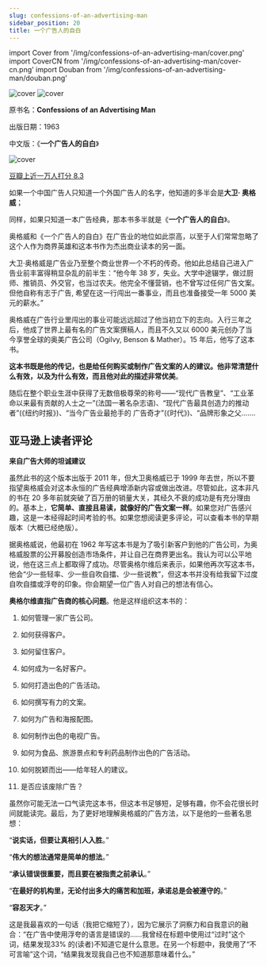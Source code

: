 ```yaml
---
slug: confessions-of-an-advertising-man
sidebar_position: 20
title: 一个广告人的自白
---
```


import Cover from '/img/confessions-of-an-advertising-man/cover.png'
import CoverCN from '/img/confessions-of-an-advertising-man/cover-cn.png'
import Douban from '/img/confessions-of-an-advertising-man/douban.png'

<img src={Cover} alt="cover" style={{width:240}} />
<img src={CoverCN} alt="cover" style={{width:240}} />

原书名：**Confessions of an Advertising Man**

出版日期：1963

中文版：《**一个广告人的自白**》

<img src={Douban} alt="cover" style={{width:600}} />

[豆瓣上近一万人打分 8.3](https://book.douban.com/subject/1031526/)


如果一个中国广告人只知道一个外国广告人的名字，他知道的多半会是**大卫· 奥格威**；

同样，如果只知道一本广告经典，那本书多半就是《**一个广告人的自白**》。

奥格威和《一个广告人的自白》在广告业的地位如此崇高，以至于人们常常忽略了这个人作为商界英雄和这本书作为杰出商业读本的另一面。

大卫·奥格威是广告业乃至整个商业世界一个不朽的传奇。他如此总结自己进入广告业前丰富得稍显杂乱的前半生：“他今年 38 岁，失业。大学中途辍学，做过厨师、推销员、外交官，也当过农夫。他完全不懂营销，也不曾写过任何广告文案。但他自称有志于广告, 希望在这一行闯出一番事业，而且也准备接受一年 5000 美元的薪水。”

奥格威在广告行业里闯出的事业可能远远超过了他当初立下的志向。入行三年之后，他成了世界上最有名的广告文案撰稿人，而且不久又以 6000 美元创办了当今享誉全球的奥美广告公司（Ogilvy, Benson & Mather）。15 年后，他写了这本书。

**这本书既是他的传记，也是给任何购买或制作广告文案的人的建议。他非常清楚什么有效，以及为什么有效，而且他对此的描述非常优美**。

随后在整个职业生涯中获得了无数倍极尊荣的称号——“现代广告教皇”、“工业革命以来最有贡献的人士之一”(法国一著名杂志语)、“现代广告最具创造力的推动者”(《纽约时报》)、“当今广告业最抢手的 广告奇才”(《时代》)、“品牌形象之父.......

## 亚马逊上读者评论

**来自广告大师的坦诚建议**

虽然此书的这个版本出版于 2011 年，但大卫奥格威已于 1999 年去世，所以不要指望奥格威会对这本永恒的广告经典增添新内容或做出改进。尽管如此，这本非凡的书在 20 多年前就突破了百万册的销量大关，其经久不衰的成功是有充分理由的。基本上，**它简单、直接且易读，就像好的广告文案一样**。如果您对广告感兴趣，这是一本经得起时间考验的书。如果您想阅读更多评论，可以查看本书的早期版本（大概已经绝版）。

据奥格威说，他最初在 1962 年写这本书是为了吸引新客户到他的广告公司，为奥格威股票的公开募股创造市场条件，并让自己在商界更出名。我认为可以公平地说，他在这三点上都取得了成功。尽管奥格尔维后来表示，如果他再次写这本书，他会“少一些轻率、少一些自吹自擂、少一些说教”，但这本书并没有给我留下过度自吹自擂或浮夸的印象。你会期望一位广告人对自己的想法有信心。

**奥格尔维直指广告商的核心问题**。他是这样组织这本书的：

1. 如何管理一家广告公司。

2. 如何获得客户。

3. 如何留住客户。

4. 如何成为一名好客户。

5. 如何打造出色的广告活动。

6. 如何撰写有力的文案。

7. 如何为广告和海报配图。

8. 如何制作出色的电视广告。

9. 如何为食品、旅游景点和专利药品制作出色的广告活动。

10. 如何脱颖而出——给年轻人的建议。

11. 是否应该废除广告？

虽然你可能无法一口气读完这本书，但这本书足够短，足够有趣，你不会花很长时间就能读完。最后，为了更好地理解奥格威的广告方法，以下是他的一些著名思想：

“**说实话，但要让真相引人入胜**。”

“**伟大的想法通常是简单的想法**。”

“**承认错误很重要，而且要在被指责之前承认**。”

“**在最好的机构里，无论付出多大的痛苦和加班，承诺总是会被遵守的**。”

“**容忍天才**。”

这是我最喜欢的一句话（我把它缩短了），因为它展示了洞察力和自我意识的融合：“在广告中使用浮夸的语言是错误的……我曾经在标题中使用过“过时”这个词，结果发现33% 的(读者)不知道它是什么意思。在另一个标题中，我使用了“不可言喻”这个词，“结果我发现我自己也不知道那意味着什么。”



